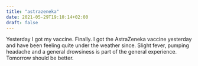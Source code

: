 ```yaml
---
title: "astrazeneka"
date: 2021-05-29T19:10:14+02:00
draft: false
---
```


Yesterday I got my vaccine. Finally. 
I got the AstraZeneka vaccine yesterday and have been feeling quite under the weather since. Slight fever, pumping headache and a general drowsiness is part of the general experience. Tomorrow should be better.


